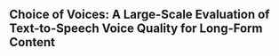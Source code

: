 ## Choice of Voices: A Large-Scale Evaluation of Text-to-Speech Voice Quality for Long-Form Content
